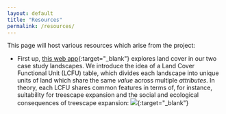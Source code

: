 ```yaml
---
layout: default
title: "Resources"
permalink: /resources/
---
```


This page will host various resources which arise from the project:
* First up, [this web app](https://tommfinch.shinyapps.io/STAND_LCFUs/){:target="_blank"} explores land cover in our two case study landscapes. We introduce the idea of a Land Cover Functional Unit (LCFU) table, which divides each landscape into unique units of land which share the same *value* across multiple *attributes*. In theory, each LCFU shares common features in terms of, for instance, suitability for treescape expansion and the social and ecological consequences of treescape expansion:
[<img src="https://user-images.githubusercontent.com/14315792/197532589-c1209e54-0239-4c53-94e5-052666dac316.png">](https://tommfinch.shinyapps.io/STAND_LCFUs/){:target="_blank"}
